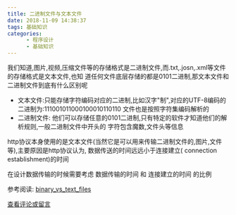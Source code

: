 ```yaml
---
title: 二进制文件与文本文件
date: 2018-11-09 14:38:37
tags: 基础知识
categories: 
      - 程序设计
      - 基础知识
---
```

我们知道,图片,视频,压缩文件等的存储格式是二进制文件,而.txt,.josn,.xml等文件的存储格式是文本文件,也知
道任何文件底层存储的都是0101二进制,那文本文件和二进制文件到底有什么区别呢

- 文本文件:只能存储字符编码对应的二进制,比如汉字"制",对应的UTF-8编码的二进制为:111001011000100010110110
文件也是按照字符集编码解析的
- 二进制文件: 他们可以存储任意的0101二进制,只有特定的软件才知道他们的解析规则,一般二进制文件中开头的
字符包含魔数,文件头等信息

<!-- more -->

http协议本身使用的是文本文件(当然它是可以用来传输二进制文件的,图片,文件等),主要原因是http协议认为,
数据传送的时间远远小于连接建立( connection establishment)的时间

在设计数据传输的时候需要考虑  数据传输的时间 和 连接建立的时间 的比例


参考阅读: [binary_vs_text_files](https://fileinfo.com/help/binary_vs_text_files)


[查看评论或留言](https://github.com/idealspark/idealspark.github.io/issues/7)
